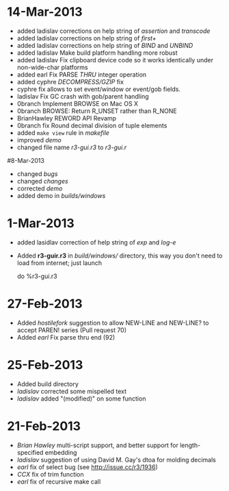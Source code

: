 
# 14-Mar-2013

* added ladislav corrections on help string of *assertion* and *transcode*
* added ladislav corrections on help string of *first+*
* added ladislav corrections on help string of *BIND* and *UNBIND*
* added ladislav Make build platform handling more robust
* added ladislav Fix clipboard device code so it works identically under non-wide-char platforms
* added earl Fix PARSE *THRU* integer operation
* added cyphre *DECOMPRESS/GZIP* fix
* cyphre fix allows to set event/window or event/gob fields. 
* ladislav Fix GC crash with gob/parent handling
* 0branch  Implement BROWSE on Mac OS X
* 0branch  BROWSE: Return R_UNSET rather than R_NONE
* BrianHawley REWORD API Revamp
* 0branch fix Round decimal division of tuple elements
* added `make view` rule in *makefile*
* improved *demo*
* changed file name *r3-gui.r3*  to *r3-gui.r*

#8-Mar-2013

* changed *bugs*
* changed *changes*
* corrected *demo*
* added demo in *builds/windows*

# 1-Mar-2013

* added lasidlav correction of help string of *exp* and *log-e*
* Added **r3-guir.r3** in *build/windows/* directory, 
this way you don't need to load from internet; just launch

    do %r3-gui.r3



# 27-Feb-2013

* Added *hostilefork* suggestion to allow NEW-LINE and NEW-LINE? to accept PAREN! series (Pull request 70)
* Added *earl* Fix parse thru end (92)

# 25-Feb-2013

* Added build directory
* *ladislav* corrected some mispelled text
* *ladislav* added "(modified)" on some function


# 21-Feb-2013

*  *Brian Hawley* multi-script support, and better support for length-specified embedding
* *ladislav* suggestion of using David M. Gay's dtoa for molding decimals
* *earl* fix of select bug (see http://issue.cc/r3/1936)
* *CCX* fix of trim function
* *earl* fix of recursive make call
